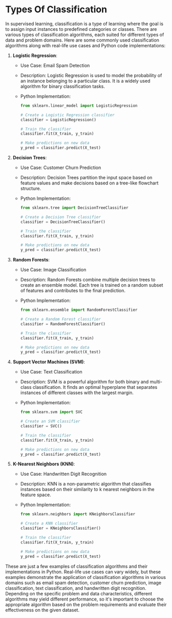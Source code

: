 # Types Of Classification

In supervised learning, classification is a type of learning where the goal is to assign input instances to predefined categories or classes. There are various types of classification algorithms, each suited for different types of data and problem domains. Here are some commonly used classification algorithms along with real-life use cases and Python code implementations:

1. **Logistic Regression**:
   - Use Case: Email Spam Detection
   - Description: Logistic Regression is used to model the probability of an instance belonging to a particular class. It is a widely used algorithm for binary classification tasks.
   - Python Implementation:

     ```python
     from sklearn.linear_model import LogisticRegression

     # Create a Logistic Regression classifier
     classifier = LogisticRegression()

     # Train the classifier
     classifier.fit(X_train, y_train)

     # Make predictions on new data
     y_pred = classifier.predict(X_test)
     ```

2. **Decision Trees**:
   - Use Case: Customer Churn Prediction
   - Description: Decision Trees partition the input space based on feature values and make decisions based on a tree-like flowchart structure.
   - Python Implementation:

     ```python
     from sklearn.tree import DecisionTreeClassifier

     # Create a Decision Tree classifier
     classifier = DecisionTreeClassifier()

     # Train the classifier
     classifier.fit(X_train, y_train)

     # Make predictions on new data
     y_pred = classifier.predict(X_test)
     ```

3. **Random Forests**:
   - Use Case: Image Classification
   - Description: Random Forests combine multiple decision trees to create an ensemble model. Each tree is trained on a random subset of features and contributes to the final prediction.
   - Python Implementation:

     ```python
     from sklearn.ensemble import RandomForestClassifier

     # Create a Random Forest classifier
     classifier = RandomForestClassifier()

     # Train the classifier
     classifier.fit(X_train, y_train)

     # Make predictions on new data
     y_pred = classifier.predict(X_test)
     ```

4. **Support Vector Machines (SVM)**:
   - Use Case: Text Classification
   - Description: SVM is a powerful algorithm for both binary and multi-class classification. It finds an optimal hyperplane that separates instances of different classes with the largest margin.
   - Python Implementation:

     ```python
     from sklearn.svm import SVC

     # Create an SVM classifier
     classifier = SVC()

     # Train the classifier
     classifier.fit(X_train, y_train)

     # Make predictions on new data
     y_pred = classifier.predict(X_test)
     ```

5. **K-Nearest Neighbors (KNN)**:
   - Use Case: Handwritten Digit Recognition
   - Description: KNN is a non-parametric algorithm that classifies instances based on their similarity to k nearest neighbors in the feature space.
   - Python Implementation:

     ```python
     from sklearn.neighbors import KNeighborsClassifier

     # Create a KNN classifier
     classifier = KNeighborsClassifier()

     # Train the classifier
     classifier.fit(X_train, y_train)

     # Make predictions on new data
     y_pred = classifier.predict(X_test)
     ```

These are just a few examples of classification algorithms and their implementations in Python. Real-life use cases can vary widely, but these examples demonstrate the application of classification algorithms in various domains such as email spam detection, customer churn prediction, image classification, text classification, and handwritten digit recognition. Depending on the specific problem and data characteristics, different algorithms may yield different performance, so it's important to choose the appropriate algorithm based on the problem requirements and evaluate their effectiveness on the given dataset.
